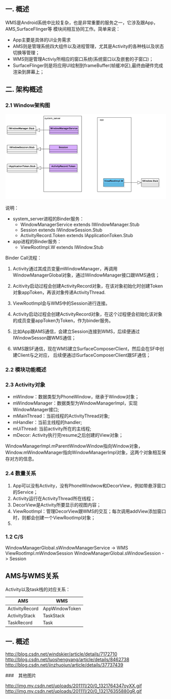 
## 一. 概述

WMS是Android系统中比较复杂，也是非常重要的服务之一，它涉及跟App，AMS,SurfaceFlinger等
模块间相互协同工作。简单来说：

- App主要是具体的UI业务需求
- AMS则是管理系统四大组件以及进程管理，尤其是Activity的各种栈以及状态切换等管理；
- WMS则是管理Activiy所相应的窗口系统(系统窗口以及嵌套的子窗口)；
- SurfaceFlinger则是将应用UI绘制到frameBuffer(帧缓冲区),最终由硬件完成渲染到屏幕上；


## 二. 架构概述
 
### 2.1 Window架构图

![wms_binder](/images/wms/wms_binder.jpg)

说明：

- system_server进程的Binder服务：
  - WindowManagerService extends IWindowManager.Stub
  - Session extends IWindowSession.Stub
  - ActivityRecord.Token extends IApplicationToken.Stub
- app进程的Binder服务：
  - ViewRootImpl.W extends IWindow.Stub

Binder Call流程：

1. Activity通过其成员变量mWindowManager，再调用WindowManagerGlobal对象，通过IWindowManager接口跟WMS通信；
2. Acitivity启动过程会创建ActivityRecord对象，在该对象初始化时创建Token对象appToken，再该对象传递ActivityThread.

2. ViewRootImpl会与WMS中的Session进行连接。
3. Activity启动过程会创建ActivityRecord对象，在这个过程便会初始化该对象的成员变量appToken为Token，作为binder服务。


3. 比如App跟AMS通信，会建立Session连接到WMS，后续便通过IWindowSesson跟WMS通信；
4. WMS跟SF通信，现在WMS建立SurfaceComposerClient，然后会在SF中创建Client与之对应，
后续便通过ISurfaceComposerClient跟SF通信；
  
### 2.2 模块功能概述

### 2.3 Activity对象

- mWindow：数据类型为PhoneWindow，继承于Window对象；
- mWindowManager：数据类型为WindowManagerImpl，实现WindowManager接口;
- mMainThread：当前线程的ActivityThread对象;
- mHandler：当前主线程的handler;
- mUiThread: 当前activity所在的主线程;
- mDecor: Activity执行完resume之后创建的View对象；

WindowManagerImpl.mParentWindowWindow指向Window对象，
Window.mWindowManager指向WindowManagerImpl对象，这两个对象相互保存对方的信息。


### 2.4 数量关系

1. App可以没有Activity，没有PhoneWindwow和DecorView，例如带悬浮窗口的Service；
2. Activity运行在ActivityThread所在线程；
3. DecorView是Activity所要显示的视图内容；
4. ViewRootImpl：管理DecorView跟WMS的交互；每次调用addView添加窗口时，则都会创建一个ViewRootImpl对象；
5. 
### 1.2 C/S

WindowManagerGlobal.sWindowManagerService -> WMS
ViewRootImpl.mWindowSession
WindowManagerGlobal.sWindowSession -> Session


## AMS与WMS关系

Activity以及task栈的对应关系：

|AMS|WMS|
|---|---|
|ActivityRecord|AppWindowToken|
|ActivityStack|TaskStack|
|TaskRecord|Task|



## 一. 概述

http://blog.csdn.net/windskier/article/details/7172710
http://blog.csdn.net/luoshengyang/article/details/8462738
http://blog.csdn.net/jinzhuojun/article/details/37737439


###　其他图片

http://img.my.csdn.net/uploads/201111/20/0_1321764347oyXX.gif
http://img.my.csdn.net/uploads/201111/20/0_132176355880gR.gif
